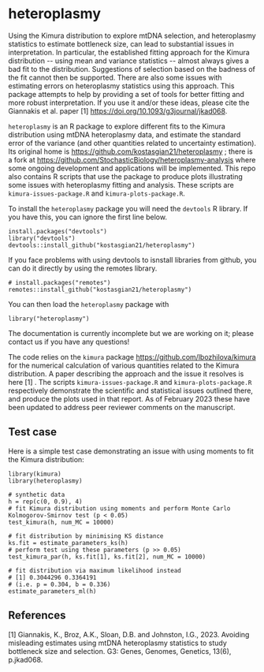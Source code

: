 # heteroplasmy

Using the Kimura distribution to explore mtDNA selection, and heteroplasmy statistics to estimate bottleneck size, can lead to substantial issues in interpretation. In particular, the established fitting approach for the Kimura distribution -- using mean and variance statistics -- almost always gives a bad fit to the distribution. Suggestions of selection based on the badness of the fit cannot then be supported. There are also some issues with estimating errors on heteroplasmy statistics using this approach. This package attempts to help by providing a set of tools for better fitting and more robust interpretation. If you use it and/or these ideas, please cite the Giannakis et al. paper [1] https://doi.org/10.1093/g3journal/jkad068.

`heteroplasmy` is an R package to explore different fits to the Kimura distribution using mtDNA heteroplasmy data, and estimate the standard error of the variance (and other quantities related to uncertainty estimation). Its original home is https://github.com/kostasgian21/heteroplasmy ; there is a fork at https://github.com/StochasticBiology/heteroplasmy-analysis where some ongoing development and applications will be implemented. This repo also contains R scripts that use the package to produce plots illustrating some issues with heteroplasmy fitting and analysis. These scripts are `kimura-issues-package.R` and `kimura-plots-package.R`.

To install the `heteroplasmy` package you will need the `devtools` R library. If you have this, you can ignore the first line below.

```
install.packages("devtools")
library("devtools")
devtools::install_github("kostasgian21/heteroplasmy")
```

If you face problems with using devtools to isnstall libraries from github, you can do it directly by using the remotes library.

```
# install.packages("remotes")
remotes::install_github("kostasgian21/heteroplasmy")
```


You can then load the `heteroplasmy` package with

`library("heteroplasmy")`

The documentation is currently incomplete but we are working on it; please contact us if you have any questions!

The code relies on the `kimura` package https://github.com/lbozhilova/kimura for the numerical calculation of various quantities related to the Kimura distribution. A paper describing the approach and the issue it resolves is here [1] . The scripts `kimura-issues-package.R` and `kimura-plots-package.R` respectively demonstrate the scientific and statistical issues outlined there, and produce the plots used in that report. As of February 2023 these have been updated to address peer reviewer comments on the manuscript.

Test case
------

Here is a simple test case demonstrating an issue with using moments to fit the Kimura distribution:

```
library(kimura)
library(heteroplasmy)

# synthetic data
h = rep(c(0, 0.9), 4)
# fit Kimura distribution using moments and perform Monte Carlo Kolmogorov-Smirnov test (p < 0.05)
test_kimura(h, num_MC = 10000)

# fit distribution by minimising KS distance
ks.fit = estimate_parameters_ks(h)
# perform test using these parameters (p >> 0.05)
test_kimura_par(h, ks.fit[1], ks.fit[2], num_MC = 10000)

# fit distribution via maximum likelihood instead
# [1] 0.3044296 0.3364191
# (i.e. p = 0.304, b = 0.336)
estimate_parameters_ml(h)
```

References
----

[1] Giannakis, K., Broz, A.K., Sloan, D.B. and Johnston, I.G., 2023. Avoiding misleading estimates using mtDNA heteroplasmy statistics to study bottleneck size and selection. G3: Genes, Genomes, Genetics, 13(6), p.jkad068.
